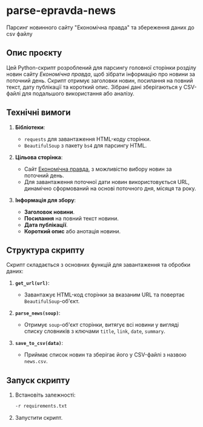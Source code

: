 # parse-epravda-news
Парсинг новинного сайту "Економічна правда" та збереження даних до csv файлу

## Опис проєкту

Цей Python-скрипт розроблений для парсингу головної сторінки розділу новин сайту *Економічна правда*, щоб зібрати інформацію про новини за поточний день. Скрипт отримує заголовки новин, посилання на повний текст, дату публікації та короткий опис. Зібрані дані зберігаються у CSV-файлі для подальшого використання або аналізу.

## Технічні вимоги

1. **Бібліотеки**:
   - `requests` для завантаження HTML-коду сторінки.
   - `BeautifulSoup` з пакету `bs4` для парсингу HTML.

2. **Цільова сторінка**:
   - Сайт [Економічна правда](https://www.epravda.com.ua/rus/archives/date), з можливістю вибору новин за поточний день.
   - Для завантаження поточної дати новин використовується URL, динамічно сформований на основі поточного дня, місяця та року.

3. **Інформація для збору**:
   - **Заголовок новини**.
   - **Посилання** на повний текст новини.
   - **Дата публікації**.
   - **Короткий опис** або анотація новини.

## Структура скрипту

Скрипт складається з основних функцій для завантаження та обробки даних:

1. **`get_url(url)`**:
   - Завантажує HTML-код сторінки за вказаним URL та повертає `BeautifulSoup`-об'єкт.
  
2. **`parse_news(soup)`**:
   - Отримує `soup`-об'єкт сторінки, витягує всі новини у вигляді списку словників з ключами `title`, `link`, `date`, `summary`.

3. **`save_to_csv(data)`**:
   - Приймає список новин та зберігає його у CSV-файлі з назвою `news.csv`.

## Запуск скрипту

1. Встановіть залежності:
   ```bash
   -r requirements.txt
2. Запустити скрипт.

